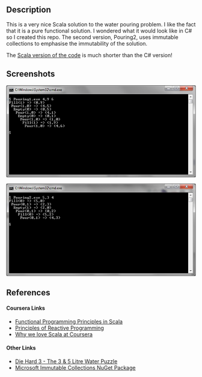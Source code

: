 ## Description

This is a very nice Scala solution to the water pouring problem. I like the fact that it is a pure functional solution. I wondered what it would look like in C# so I created this repo. The second version, Pouring2, uses immutable collections to emphasise the immutability of the solution.

The [Scala version of the code](https://github.com/taylorjg/Pouring/blob/master/Pouring.scala) is much shorter than the C# version!

## Screenshots

![Screenshot 1](https://raw.githubusercontent.com/taylorjg/Pouring/master/Images/Screenshot1.png "Screenshot 1")

![Screenshot 2](https://raw.githubusercontent.com/taylorjg/Pouring/master/Images/Screenshot2.png "Screenshot 2")

## References

#### Coursera Links

* [Functional Programming Principles in Scala](https://www.coursera.org/course/progfun)
* [Principles of Reactive Programming](https://www.coursera.org/course/reactive)
* [Why we love Scala at Coursera](https://tech.coursera.org/blog/2014/02/18/why-we-love-scala-at-coursera/)

#### Other Links

* [Die Hard 3 - The 3 & 5 Litre Water Puzzle](https://www.youtube.com/watch?v=BVtQNK_ZUJg)
* [Microsoft Immutable Collections NuGet Package](http://www.nuget.org/packages/Microsoft.Bcl.Immutable)
